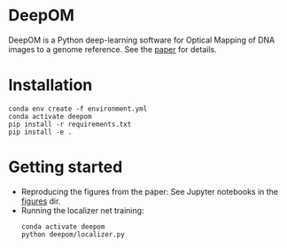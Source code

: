 # DeepOM

DeepOM is a Python deep-learning software for Optical Mapping of DNA images to a genome reference.
See the [paper](https://www.biorxiv.org/content/10.1101/2022.11.04.512597v1) for details.

# Installation

```shell
conda env create -f environment.yml
conda activate deepom
pip install -r requirements.txt
pip install -e .
```

# Getting started

-   Reproducing the figures from the paper: See Jupyter notebooks in the [figures](figures/) dir.
-   Running the localizer net training:
    ```shell
    conda activate deepom
    python deepom/localizer.py
    ```
